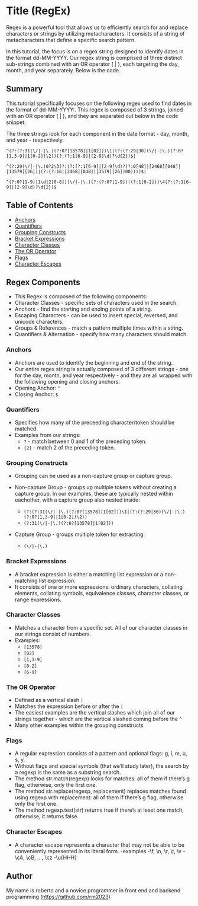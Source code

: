 # Title (RegEx)

Regex is a powerful tool that allows us to efficiently search for and replace characters or strings by utilizing metacharacters. It consists of a string of metacharacters that define a specific search pattern.

In this tutorial, the focus is on a regex string designed to identify dates in the format dd-MM-YYYY. Our regex string is comprised of three distinct sub-strings combined with an OR operator ( | ), each targeting the day, month, and year separately. Below is the code.
## Summary
This tutorial specifically focuses on the following regex used to find dates in the format of dd-MM-YYYY:. This regex is composed of 3 strings, joined with an OR operator ( | ), and they are separated out below in the code snippet.

The three strings look for each component in the date format - day, month, and year - respectively.
```
^(?:(?:31(\/|-|\.)(?:0?[13578]|1[02]))\1|(?:(?:29|30)(\/|-|\.)(?:0?[1,3-9]|1[0-2])\2))(?:(?:1[6-9]|[2-9]\d)?\d{2})$|

^(?:29(\/|-|\.)0?2\3(?:(?:(?:1[6-9]|[2-9]\d)?(?:0[48]|[2468][048]|[13579][26])|(?:(?:16|[2468][048]|[3579][26])00))))$|

^(?:0?[1-9]|1\d|2[0-8])(\/|-|\.)(?:(?:0?[1-9])|(?:1[0-2]))\4(?:(?:1[6-9]|[2-9]\d)?\d{2})$
```

## Table of Contents

- [Anchors](#anchors)
- [Quantifiers](#quantifiers)
- [Grouping Constructs](#grouping-constructs)
- [Bracket Expressions](#bracket-expressions)
- [Character Classes](#character-classes)
- [The OR Operator](#the-or-operator)
- [Flags](#flags)
- [Character Escapes](#character-escapes)

## Regex Components
- This Regex is composed of the following components:
 - Character Classes - specific sets of characters used in the search.
 - Anchors - find the starting and ending points of a string.
 - Escaping Characters - can be used to insert special, reversed, and unicode characters.
 - Groups & References - match a pattern multiple times within a string.
 - Quantifiers & Alternation - specify how many characters should match.

### Anchors
 - Anchors are used to identify the beginning and end of the string.
 - Our entire regex string is actually composed of 3 different strings - one for the day, month, and year respectively - and they are all wrapped with the following opening and closing anchors:
 - Opening Anchor: ```^```
 - Closing Anchor: ```$```

### Quantifiers
- Specifies how many of the preceeding character/token should be matched.
- Examples from our strings:
    - ```?``` - match between 0 and 1 of the preceding token.
    - ```{2}``` - match 2 of the preceding token.
### Grouping Constructs
- Grouping can be used as a non-capture group or capture group. 
- Non-capture Group - groups up multiple tokens without creating a capture group. In our examples, these are typically nested within eachother, with a capture group also nested inside:
    - ``` (?:(?:31(\/|-|\.)(?:0?[13578]|1[02]))\1|(?:(?:29|30)(\/|-|\.)(?:0?[1,3-9]|1[0-2])\2)) ```
    - ``` (?:31(\/|-|\.)(?:0?[13578]|1[02])) ```

- Capture Group - groups multiple token for extracting: 
    - ```(\/|-|\.) ```
### Bracket Expressions
- A bracket expression is either a matching list expression or a non-matching list expression.
- It consists of one or more expressions: ordinary characters, collating elements, collating symbols, equivalence classes, character classes, or range expressions.

### Character Classes
- Matches a character from a specific set. All of our character classes in our strings consist of numbers.
- Examples:
    - ```[13578]```
    - ```[02]```
    - ```[1,3-9]```
    - ```[0-2]```
    - ```[6-9]```
 
### The OR Operator
- Defined as a vertical slash ```|```
- Matches the expression before or after the ```|```
- The easiest examples are the vertical slashes which join all of our strings together - which are the vertical slashed coming before the ```^```
- Many other examples within the grouping constructs
### Flags
- A regular expression consists of a pattern and optional flags: g, i, m, u, s, y.
- Without flags and special symbols (that we’ll study later), the search by a regexp is the same as a substring search.
- The method str.match(regexp) looks for matches: all of them if there’s g flag, otherwise, only the first one.
- The method str.replace(regexp, replacement) replaces matches found using regexp with replacement: all of them if there’s g flag, otherwise only the first one.
- The method regexp.test(str) returns true if there’s at least one match, otherwise, it returns false.
### Character Escapes
- A character escape represents a character that may not be able to be conveniently represented in its literal form.
-examples
    -\f, \n, \r, \t, \v
    -\cA, \cB, …, \cz
    -\u{HHH}
## Author

My name is roberto and a novice programmer in front end and backend programming (https://github.com/rm2023)
